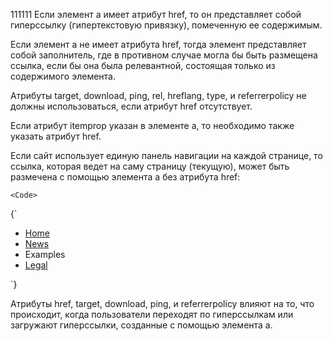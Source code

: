 <p>
    111111 Если элемент <LE>a</LE> имеет атрибут <LA>href</LA>, то он представляет собой гиперссылку (гипертекстовую привязку), помеченную ее содержимым.
</p>

<p>
    Если элемент <LE>a</LE> не имеет атрибута <LA>href</LA>, тогда элемент представляет собой заполнитель, где в противном случае могла бы быть размещена ссылка, если бы она была релевантной, состоящая только из содержимого элемента.
</p>

<p>
    Атрибуты <LE>target</LE>, <LE>download</LE>, <LE>ping</LE>, <LE>rel</LE>, <LE>hreflang</LE>, <LE>type</LE>, и <LE>referrerpolicy</LE> не должны использоваться, если атрибут <LE>href</LE> отсутствует.
</p>

<p>
    Если атрибут <LE>itemprop</LE> указан в элементе <LE>a</LE>, то необходимо также указать атрибут <LE>href</LE>.
</p>

<ExampleBox>
    Если сайт использует единую панель навигации на каждой странице, то ссылка, которая ведет на саму страницу (текущую), может быть размечена с помощью элемента <LE>a</LE> без атрибута <LA>href</LA>:

    <Code>
{`<nav>
    <ul>
        <li> <a href="/">Home</a> </li>
        <li> <a href="/news">News</a> </li>
        <li> <a>Examples</a> </li>
        <li> <a href="/legal">Legal</a> </li>
    </ul>
</nav>`}
    </Code>
</ExampleBox>

<p>
    Атрибуты <LA>href</LA>, <LA>target</LA>, <LA>download</LA>, <LA>ping</LA>, и <LA>referrerpolicy</LA> влияют на то, что происходит, когда пользователи переходят по гиперссылкам или загружают гиперссылки, созданные с помощью элемента <LE>a</LE>.
</p>

